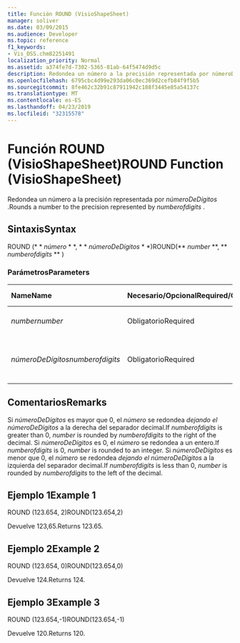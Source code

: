 ```yaml
---
title: Función ROUND (VisioShapeSheet)
manager: soliver
ms.date: 03/09/2015
ms.audience: Developer
ms.topic: reference
f1_keywords:
- Vis_DSS.chm82251491
localization_priority: Normal
ms.assetid: a374fe7d-7302-5365-81ab-64f5474d9d5c
description: Redondea un número a la precisión representada por númeroDeDígitos.
ms.openlocfilehash: 6795cbc4d99e293da06c0ec369d2cefb84f9f5b5
ms.sourcegitcommit: 8fe462c32b91c87911942c188f3445e85a54137c
ms.translationtype: MT
ms.contentlocale: es-ES
ms.lasthandoff: 04/23/2019
ms.locfileid: "32315578"
---
```

# <a name="round-function-visioshapesheet"></a><span data-ttu-id="1a195-103">Función ROUND (VisioShapeSheet)</span><span class="sxs-lookup"><span data-stu-id="1a195-103">ROUND Function (VisioShapeSheet)</span></span>

<span data-ttu-id="1a195-104">Redondea un número a la precisión representada por *númeroDeDígitos* .</span><span class="sxs-lookup"><span data-stu-id="1a195-104">Rounds a number to the precision represented by  *numberofdigits*  .</span></span> 
  
## <a name="syntax"></a><span data-ttu-id="1a195-105">Sintaxis</span><span class="sxs-lookup"><span data-stu-id="1a195-105">Syntax</span></span>

<span data-ttu-id="1a195-106">ROUND (\* \* *número* \* \*, \* \* *númeroDeDígitos* \* \*)</span><span class="sxs-lookup"><span data-stu-id="1a195-106">ROUND(\*\* *number* \*\*, \*\* *numberofdigits* \*\* )</span></span> 
  
### <a name="parameters"></a><span data-ttu-id="1a195-107">Parámetros</span><span class="sxs-lookup"><span data-stu-id="1a195-107">Parameters</span></span>

|<span data-ttu-id="1a195-108">**Name**</span><span class="sxs-lookup"><span data-stu-id="1a195-108">**Name**</span></span>|<span data-ttu-id="1a195-109">**Necesario/Opcional**</span><span class="sxs-lookup"><span data-stu-id="1a195-109">**Required/Optional**</span></span>|<span data-ttu-id="1a195-110">**Tipo de datos**</span><span class="sxs-lookup"><span data-stu-id="1a195-110">**Data Type**</span></span>|<span data-ttu-id="1a195-111">**Descripción**</span><span class="sxs-lookup"><span data-stu-id="1a195-111">**Description**</span></span>|
|:-----|:-----|:-----|:-----|
| <span data-ttu-id="1a195-112">_number_</span><span class="sxs-lookup"><span data-stu-id="1a195-112">_number_</span></span> <br/> |<span data-ttu-id="1a195-113">Obligatorio</span><span class="sxs-lookup"><span data-stu-id="1a195-113">Required</span></span>  <br/> |<span data-ttu-id="1a195-114">**Number**</span><span class="sxs-lookup"><span data-stu-id="1a195-114">**Number**</span></span> <br/> |<span data-ttu-id="1a195-115">El número que desea redondear.</span><span class="sxs-lookup"><span data-stu-id="1a195-115">The number to round off.</span></span>  <br/> |
| <span data-ttu-id="1a195-116">_númeroDeDígitos_</span><span class="sxs-lookup"><span data-stu-id="1a195-116">_numberofdigits_</span></span> <br/> |<span data-ttu-id="1a195-117">Obligatorio</span><span class="sxs-lookup"><span data-stu-id="1a195-117">Required</span></span>  <br/> |<span data-ttu-id="1a195-118">**Number**</span><span class="sxs-lookup"><span data-stu-id="1a195-118">**Number**</span></span> <br/> |<span data-ttu-id="1a195-119">El número de posiciones decimales de precisión.</span><span class="sxs-lookup"><span data-stu-id="1a195-119">The number of decimal places of precision.</span></span>  <br/> |
   
## <a name="remarks"></a><span data-ttu-id="1a195-120">Comentarios</span><span class="sxs-lookup"><span data-stu-id="1a195-120">Remarks</span></span>

<span data-ttu-id="1a195-121">Si _númeroDeDígitos_ es mayor que 0, el _número_ se redondea _dejando el númeroDeDígitos_ a la derecha del separador decimal.</span><span class="sxs-lookup"><span data-stu-id="1a195-121">If  _numberofdigits_ is greater than 0,  _number_ is rounded by  _numberofdigits_ to the right of the decimal.</span></span> <span data-ttu-id="1a195-122">Si _númeroDeDígitos_ es 0, el _número_ se redondea a un entero.</span><span class="sxs-lookup"><span data-stu-id="1a195-122">If  _numberofdigits_ is 0,  _number_ is rounded to an integer.</span></span> <span data-ttu-id="1a195-123">Si _númeroDeDígitos_ es menor que 0, el _número_ se redondea _dejando el númeroDeDígitos_ a la izquierda del separador decimal.</span><span class="sxs-lookup"><span data-stu-id="1a195-123">If  _numberofdigits_ is less than 0,  _number_ is rounded by  _numberofdigits_ to the left of the decimal.</span></span> 
  
## <a name="example-1"></a><span data-ttu-id="1a195-124">Ejemplo 1</span><span class="sxs-lookup"><span data-stu-id="1a195-124">Example 1</span></span>

<span data-ttu-id="1a195-125">ROUND (123.654, 2)</span><span class="sxs-lookup"><span data-stu-id="1a195-125">ROUND(123.654,2)</span></span>
  
<span data-ttu-id="1a195-126">Devuelve 123,65.</span><span class="sxs-lookup"><span data-stu-id="1a195-126">Returns 123.65.</span></span>
  
## <a name="example-2"></a><span data-ttu-id="1a195-127">Ejemplo 2</span><span class="sxs-lookup"><span data-stu-id="1a195-127">Example 2</span></span>

<span data-ttu-id="1a195-128">ROUND (123.654, 0)</span><span class="sxs-lookup"><span data-stu-id="1a195-128">ROUND(123.654,0)</span></span>
  
<span data-ttu-id="1a195-129">Devuelve 124.</span><span class="sxs-lookup"><span data-stu-id="1a195-129">Returns 124.</span></span>
  
## <a name="example-3"></a><span data-ttu-id="1a195-130">Ejemplo 3</span><span class="sxs-lookup"><span data-stu-id="1a195-130">Example 3</span></span>

<span data-ttu-id="1a195-131">ROUND (123.654,-1)</span><span class="sxs-lookup"><span data-stu-id="1a195-131">ROUND(123.654,-1)</span></span>
  
<span data-ttu-id="1a195-132">Devuelve 120.</span><span class="sxs-lookup"><span data-stu-id="1a195-132">Returns 120.</span></span>
  

